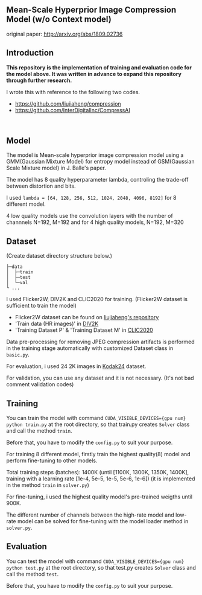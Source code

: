## Mean-Scale Hyperprior Image Compression Model (w/o Context model) 
original paper: http://arxiv.org/abs/1809.02736
<br>

## Introduction

**This repository is the implementation of training and evaluation code for the model above. It was written in advance to expand this repository through further research.**
<br>

I wrote this with reference to the following two codes.
- https://github.com/liujiaheng/compression 
- https://github.com/InterDigitalInc/CompressAI
<br>

## Model
The model is Mean-scale hyperprior image compression model using a GMM(Gaussian Mixture Model) for entropy model instead of GSM(Gaussian Scale Mixture model) in J. Balle's paper.

The model has 8 quality hyperparameter lambda, controling the trade-off between distortion and bits.

I used `lambda = [64, 128, 256, 512, 1024, 2048, 4096, 8192]` for 8 different model.

4 low quality models use the convolution layers with the number of channnels N=192, M=192 and for 4 high quality models, N=192, M=320
<br>

## Dataset
(Create dataset directory structure below.)
```
├─data
│  ├─train
│  ├─test
│  └─val
└ ...
```

I used Flicker2W, DIV2K and CLIC2020 for training. (Flicker2W dataset is sufficient to train the model)
- Flicker2W dataset can be found on [liujiaheng's repository](https://github.com/liujiaheng/compression)
- 'Train data (HR images)' in [DIV2K](https://data.vision.ee.ethz.ch/cvl/DIV2K/)
- 'Training Dataset P' & 'Training Dataset M' in [CLIC2020](http://challenge.compression.cc/tasks/)

Data pre-processing for removing JPEG compression artifacts is performed in the training stage automatically with customized Dataset class in `basic.py`.
<br>

For evaluation, i used 24 2K images in [Kodak24](http://www.cs.albany.edu/~xypan/research/snr/Kodak.html) dataset.
<br>

For validation, you can use any dataset and it is not necessary. (It's not bad comment validation codes)
<br>

## Training
You can train the model with command `CUDA_VISIBLE_DEVICES={gpu num} python train.py` at the root directory, so that train.py creates `Solver` class and call the method `train`.

Before that, you have to modify the `config.py` to suit your purpose.
<br>

For training 8 different model, firstly train the highest quality(8) model and perform fine-tuning to other models.

Total training steps (batches): 1400K (until [1100K, 1300K, 1350K, 1400K], training with a learning rate [1e-4, 5e-5, 1e-5, 5e-6, 1e-6]) (it is implemented in the method `train` in `solver.py`)

For fine-tuning, i used the highest quality model's pre-trained weigths until 900K.

The different number of channels between the high-rate model and low-rate model can be solved for fine-tuning with the model loader method in `solver.py`.


## Evaluation
You can test the model with command `CUDA_VISIBLE_DEVICES={gpu num} python test.py` at the root directory, so that test.py creates `Solver` class and call the method `test`.

Before that, you have to modify the `config.py` to suit your purpose.
<br>

